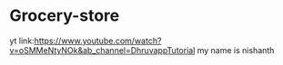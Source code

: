 # Grocery-store

yt link:https://www.youtube.com/watch?v=oSMMeNtyNOk&ab_channel=DhruvappTutorial
my name is nishanth